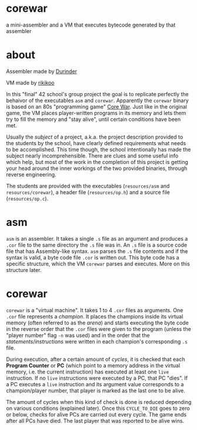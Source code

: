 # corewar
a mini-assembler and a VM that executes bytecode generated by that assembler

# about
Assembler made by [Durinder](https://github.com/Durinder)

VM made by [rikikoo](https://github.com/rikikoo)


In this "final" 42 school's group project the goal is to replicate perfectly the behaivor of the executables `asm` and `corewar`.
Apparently the `corewar` binary is based on an 80s "programming game" [Core War](https://en.wikipedia.org/wiki/Core_War).
Just like in the original game, the VM places player-written programs in its memory and lets them try to fill the memory and "stay alive", until certain conditions have been met.


Usually the _subject_ of a project, a.k.a. the project description provided to the students by the school, have clearly defined requirements what needs to be accomplished.
This time though, the school intentionally has made the subject nearly incomprehensible.
There are clues and some useful info which help, but most of the work in the completion of this project is getting your head around the inner workings of the two provided binaries, through reverse engineering. 


The students are provided with the executables (`resources/asm` and `resources/corewar`), a header file (`resources/op.h`) and a source file (`resources/op.c`).

# asm
`asm` is an assembler. It takes a single `.s` file as an argument and produces a `.cor` file to the same directory the `.s` file was in.
An `.s` file is a source code file that has Assembly-like syntax. `asm` parses the `.s` file contents and if the syntax is valid, a byte code file `.cor` is written out.
This byte code has a specific structure, which the VM `corewar` parses and executes. More on this structure later.

# corewar
`corewar` is a "virtual machine". It takes 1 to 4 `.cor` files as arguments. One `.cor` file represents a _champion_.
It places the champions inside its virtual memory (often referred to as the _arena_) and starts executing the byte code in the reverse order that the `.cor` files were given to the program (unless the "player number" flag `-n` was used) and in the order that the _statements_/_instructions_ were written in each champion's corresponding `.s` file.


During execution, after a certain amount of _cycles_, it is checked that each **Program Counter** or **PC** (which point to a memory address in the virtual memory, i.e. the current instruction) has executed at least one `live` instruction. If no `live` instructions were executed by a PC, that PC "dies". If a PC executes a `live` instruction and its argument value corresponds to a champion/player number, that player is marked as the last one to be alive.

The amount of cycles when this kind of check is done is reduced depending on various conditions (explained later). Once this `CYCLE_TO_DIE` goes to zero or below, checks for alive PCs are carried out every cycle. The game ends after all PCs have died. The last player that was reported to be alive wins.

